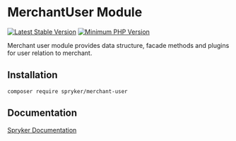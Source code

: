 # MerchantUser Module
[![Latest Stable Version](https://poser.pugx.org/spryker/merchant-user/v/stable.svg)](https://packagist.org/packages/spryker/merchant-user)
[![Minimum PHP Version](https://img.shields.io/badge/php-%3E%3D%207.4-8892BF.svg)](https://php.net/)

Merchant user module provides data structure, facade methods and plugins for user relation to merchant.

## Installation

```
composer require spryker/merchant-user
```

## Documentation

[Spryker Documentation](https://academy.spryker.com/developing_with_spryker/module_guide/modules.html)
